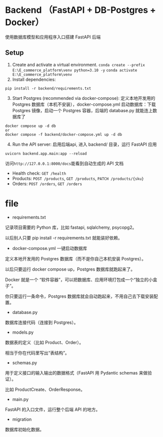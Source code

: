 # Backend （FastAPI + DB-Postgres + Docker）
使用数据库模型和应用程序入口搭建 FastAPI 后端
## Setup
1. Create and activate a virtual environment.
`conda create --prefix E:\E_commerce_platform\venv python=3.10 -y`
`conda activate E:\E_commerce_platform\venv`
2. Install dependencies:

```
pip install -r backend/requirements.txt
```

3. Start Postgres (recommended via docker-compose):
定义本地开发用的 Postgres 数据库（本机不安装），docker-compose.yml
启动数据库：下载 Postgres 镜像，启动一个 Postgres 容器，后端的 database.py 就能连上数据库了
```
docker compose up -d db
or 
docker compose -f backend/docker-compose.yml up -d db
```

4. Run the API server:
启用后端api, 进入 backend/ 目录，运行 FastAPI 应用
```
uvicorn backend.app.main:app --reload
```
访问`http://127.0.0.1:8000/docs`能看到自动生成的 API 文档
- Health check: `GET /health`
- Products: `POST /products`, `GET /products`, `PATCH /products/{sku}`
- Orders: `POST /orders`, `GET /orders`

# file
* requirements.txt

记录项目需要的 Python 库，比如 fastapi, sqlalchemy, psycopg2。

以后别人只要 pip install -r requirements.txt 就能装好依赖。

* docker-compose.yml
一键启动数据库

定义本地开发用的 Postgres 数据库（而不是你自己本机安装 Postgres）。

以后只要运行 docker compose up，Postgres 数据库就跑起来了。

Docker 就是一个 “软件容器”，可以把数据库、应用环境打包成一个“独立的小盒子”。

你只要运行一条命令，Postgres 数据库就会自动跑起来，不用自己去下载安装配置。

* database.py

数据库连接代码（连接到 Postgres）。

* models.py

数据表的定义（比如 Product、Order）。

相当于你在代码里写出“表结构”。

* schemas.py

用于定义接口的输入输出的数据格式（FastAPI 用 Pydantic schemas 来做验证）。

比如 ProductCreate、OrderResponse。

* main.py

FastAPI 的入口文件，运行整个后端 API 的地方。

* migration

数据库初始化数据。